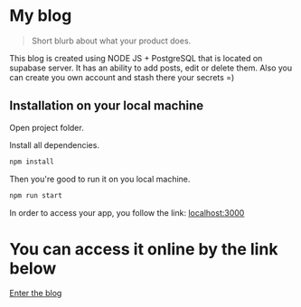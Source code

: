 # My blog
> Short blurb about what your product does.

This blog is created using NODE JS + PostgreSQL that is located on supabase server. It has an ability to add posts, edit or delete them. Also you can create you own account and stash there your secrets =)

## Installation on your local machine
Open project folder.

Install all dependencies.
```sh
npm install
```

Then you're good to run it on you local machine.
```sh
npm run start
```

In order to access your app, you follow the link:
[localhost:3000](http://localhost:3000/)

# You can access it online by the link below

[Enter the blog](https://blog-app-icvx.onrender.com/)
